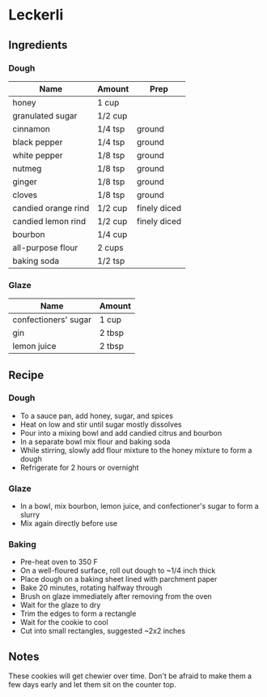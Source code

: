 # Leckerli

## Ingredients

### Dough

| Name                | Amount  | Prep         |
| ------------------- | ------- | ------------ |
| honey               | 1 cup   |              |
| granulated sugar    | 1/2 cup |              |
| cinnamon            | 1/4 tsp | ground       |
| black pepper        | 1/4 tsp | ground       |
| white pepper        | 1/8 tsp | ground       |
| nutmeg              | 1/8 tsp | ground       |
| ginger              | 1/8 tsp | ground       |
| cloves              | 1/8 tsp | ground       |
| candied orange rind | 1/2 cup | finely diced |
| candied lemon rind  | 1/2 cup | finely diced |
| bourbon             | 1/4 cup |              |
| all-purpose flour   | 2 cups  |              |
| baking soda         | 1/2 tsp |              |

### Glaze

| Name                 | Amount |
| -------------------- | ------ |
| confectioners' sugar | 1 cup  |
| gin                  | 2 tbsp |
| lemon juice          | 2 tbsp |

## Recipe

### Dough

- To a sauce pan, add honey, sugar, and spices
- Heat on low and stir until sugar mostly dissolves
- Pour into a mixing bowl and add candied citrus and bourbon
- In a separate bowl mix flour and baking soda
- While stirring, slowly add flour mixture to the honey mixture to form a dough
- Refrigerate for 2 hours or overnight

### Glaze

- In a bowl, mix bourbon, lemon juice, and confectioner's sugar to form a slurry
- Mix again directly before use

### Baking

- Pre-heat oven to 350 F
- On a well-floured surface, roll out dough to ~1/4 inch thick
- Place dough on a baking sheet lined with parchment paper
- Bake 20 minutes, rotating halfway through
- Brush on glaze immediately after removing from the oven
- Wait for the glaze to dry
- Trim the edges to form a rectangle
- Wait for the cookie to cool
- Cut into small rectangles, suggested ~2x2 inches

## Notes

These cookies will get chewier over time. Don't be afraid to make them a few days early and let them sit on the counter top.
